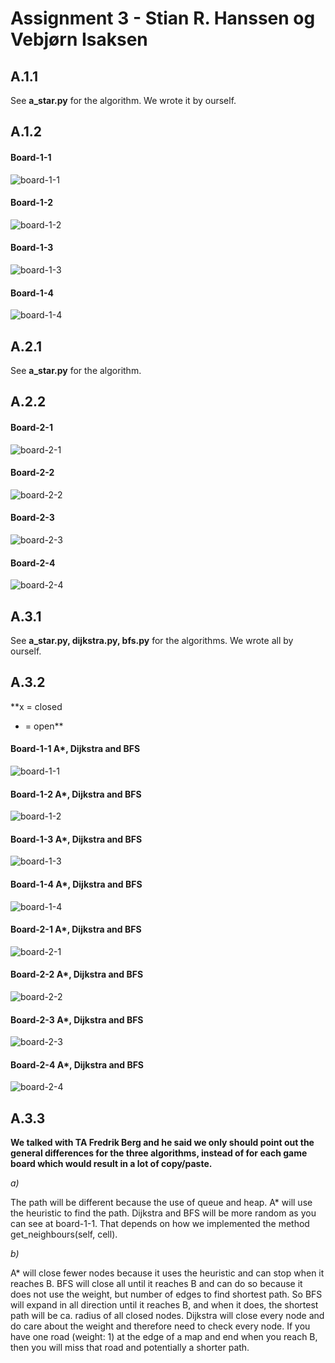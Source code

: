# Assignment 3 - Stian R. Hanssen og Vebjørn Isaksen

## A.1.1 

See **a_star.py** for the algorithm. We wrote it by ourself. 

## A.1.2

#### Board-1-1

![board-1-1](pictures/board-1-1.png)

#### Board-1-2

![board-1-2](pictures/board-1-2.png)

#### Board-1-3

![board-1-3](pictures/board-1-3.png)

#### Board-1-4

![board-1-4](pictures/board-1-4.png)

## A.2.1

See **a_star.py** for the algorithm.

## A.2.2

#### Board-2-1

![board-2-1](pictures/board-2-1.png)

#### Board-2-2

![board-2-2](pictures/board-2-2.png)

#### Board-2-3

![board-2-3](pictures/board-2-3.png)

#### Board-2-4

![board-2-4](pictures/board-2-4.png)

## A.3.1

See **a_star.py, dijkstra.py, bfs.py** for the algorithms. We wrote all by ourself. 

## A.3.2

**x = closed  
* = open**

#### Board-1-1 A*, Dijkstra and BFS

![board-1-1](pictures/as-dij-bfs-1-1.png)

#### Board-1-2 A*, Dijkstra and BFS

![board-1-2](pictures/as-dij-bfs-1-2.png)

#### Board-1-3 A*, Dijkstra and BFS

![board-1-3](pictures/as-dij-bfs-1-3.png)

#### Board-1-4 A*, Dijkstra and BFS

![board-1-4](pictures/as-dij-bfs-1-4.png)

#### Board-2-1 A*, Dijkstra and BFS

![board-2-1](pictures/as-dij-bfs-2-1.png)

#### Board-2-2 A*, Dijkstra and BFS

![board-2-2](pictures/as-dij-bfs-2-2.png)

#### Board-2-3 A*, Dijkstra and BFS

![board-2-3](pictures/as-dij-bfs-2-3.png)

#### Board-2-4 A*, Dijkstra and BFS

![board-2-4](pictures/as-dij-bfs-2-4.png)

## A.3.3

**We talked with TA Fredrik Berg and he said we only should point out the general differences for the three algorithms, instead of for each game board which would result in a lot of copy/paste.**

*a)*  

The path will be different because the use of queue and heap. A* will use the heuristic to find the path. Dijkstra and BFS will be more random as you can see at board-1-1. That depends on how we implemented the method get_neighbours(self, cell).   
   
*b)*  

A* will close fewer nodes because it uses the heuristic and can stop when it reaches B. BFS will close all until it reaches B and can do so because it does not use the weight, but number of edges to find shortest path. So BFS will expand in all direction until it reaches B, and when it does, the shortest path will be ca. radius of all closed nodes. Dijkstra will close every node and do care about the weight and therefore need to check every node. If you have one road (weight: 1) at the edge of a map and end when you reach B, then you will miss that road and potentially a shorter path. 
